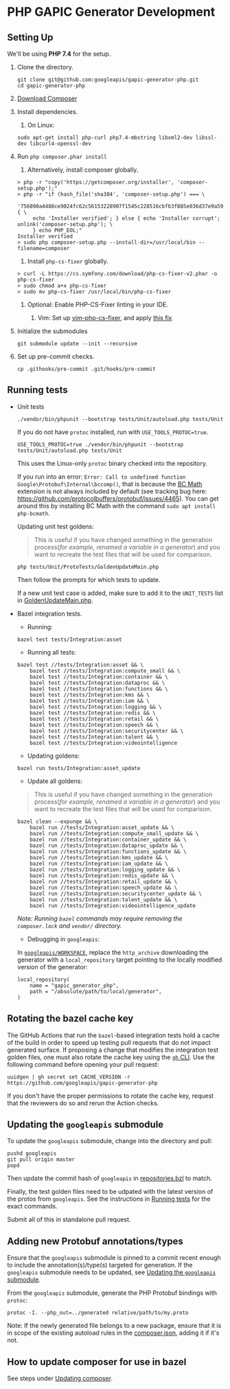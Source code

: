 # PHP GAPIC Generator Development

## Setting Up

We'll be using **PHP 7.4** for the setup.

1.  Clone the directory.

    ```
    git clone git@github.com:googleapis/gapic-generator-php.git
    cd gapic-generator-php
    ```

2.  [Download Composer](https://getcomposer.org/download/)

3.  Install dependencies.

    1.  On Linux:

    ```
    sudo apt-get install php-curl php7.4-mbstring libxml2-dev libssl-dev libcurl4-openssl-dev
    ```

4.  Run `php composer.phar install`

    1.  Alternatively, install composer globally.

    ```
    > php -r "copy('https://getcomposer.org/installer', 'composer-setup.php');"
    > php -r "if (hash_file('sha384', 'composer-setup.php') === \
         '756890a4488ce9024fc62c56153228907f1545c228516cbf63f885e036d37e9a59d27d63f46af1d4d07ee0f76181c7d3') { \
         echo 'Installer verified'; } else { echo 'Installer corrupt'; unlink('composer-setup.php'); \
         } echo PHP_EOL;"
    Installer verified
    > sudo php composer-setup.php --install-dir=/usr/local/bin --filename=composer
    ```

    1.  Install `php-cs-fixer` globally.

    ```
    > curl -L https://cs.symfony.com/download/php-cs-fixer-v2.phar -o php-cs-fixer
    > sudo chmod a+x php-cs-fixer
    > sudo mv php-cs-fixer /usr/local/bin/php-cs-fixer
    ```

    1.  Optional: Enable PHP-CS-Fixer linting in your IDE.

        1.  Vim: Set up
            [vim-php-cs-fixer](https://github.com/stephpy/vim-php-cs-fixer), and
            apply
            [this fix](https://github.com/stephpy/vim-php-cs-fixer/pull/47)

5.  Initialize the submodules

    ```
    git submodule update --init --recursive
    ```

6.  Set up pre-commit checks.

    ```
    cp .githooks/pre-commit .git/hooks/pre-commit
    ```

## Running tests

-   Unit tests

    ```
    ./vendor/bin/phpunit --bootstrap tests/Unit/autoload.php tests/Unit
    ```

    If you do not have `protoc` installed, run with `USE_TOOLS_PROTOC=true`.

    ```
    USE_TOOLS_PROTOC=true ./vendor/bin/phpunit --bootstrap tests/Unit/autoload.php tests/Unit
    ```

    This uses the Linux-only `protoc` binary checked into the repository.

    If you run into an error: `Error: Call to undefined function Google\Protobuf\Internal\bccomp()`, that is because the [BC Math](https://www.php.net/manual/en/book.bc.php) extension is not always included by default (see tracking bug here: https://github.com/protocolbuffers/protobuf/issues/4465). You can get around this by installing BC Math with the command `sudo apt install php-bcmath`.

    Updating unit test goldens:
    > This is useful if you have changed something in the generation process(_for example, renamed a variable in a generator_) and you want to recreate the test files that will be used for comparison.

    ```
    php tests/Unit/ProtoTests/GoldenUpdateMain.php
    ```

    Then follow the prompts for which tests to update.

    If a new unit test case is added, make sure to add it to the `UNIT_TESTS` list in [GoldenUpdateMain.php](tests/Unit/ProtoTests/GoldenUpdateMain.php).

-   Bazel integration tests.

    -   Running:

    ```
    bazel test tests/Integration:asset
    ```

    -   Running all tests:

    ```
    bazel test //tests/Integration:asset && \
        bazel test //tests/Integration:compute_small && \
        bazel test //tests/Integration:container && \
        bazel test //tests/Integration:dataproc && \
        bazel test //tests/Integration:functions && \
        bazel test //tests/Integration:kms && \
        bazel test //tests/Integration:iam && \
        bazel test //tests/Integration:logging && \
        bazel test //tests/Integration:redis && \
        bazel test //tests/Integration:retail && \
        bazel test //tests/Integration:speech && \
        bazel test //tests/Integration:securitycenter && \
        bazel test //tests/Integration:talent && \
        bazel test //tests/Integration:videointelligence
    ```

    -   Updating goldens:

    ```
    bazel run tests/Integration:asset_update
    ```

    -   Update all goldens:
    > This is useful if you have changed something in the generation process(_for example, renamed a variable in a generator_) and you want to recreate the test files that will be used for comparison.

    ```
    bazel clean --expunge && \
        bazel run //tests/Integration:asset_update && \
        bazel run //tests/Integration:compute_small_update && \
        bazel run //tests/Integration:container_update && \
        bazel run //tests/Integration:dataproc_update && \
        bazel run //tests/Integration:functions_update && \
        bazel run //tests/Integration:kms_update && \
        bazel run //tests/Integration:iam_update && \
        bazel run //tests/Integration:logging_update && \
        bazel run //tests/Integration:redis_update && \
        bazel run //tests/Integration:retail_update && \
        bazel run //tests/Integration:speech_update && \
        bazel run //tests/Integration:securitycenter_update && \
        bazel run //tests/Integration:talent_update && \
        bazel run //tests/Integration:videointelligence_update
    ```

    _Note: Running `bazel` commands may require removing the `composer.lock` and
    `vendor/` directory._

    -  Debugging in `googleapis`:

    In [`googleapis/WORKSPACE`](https://github.com/googleapis/googleapis/blob/86fa44cc5ee2136e87c312f153113d4dd8e9c4de/WORKSPACE#L397-L401),
    replace the `http_archive` downloading the generator with a
    `local_repository` target pointing to the locally modified version of the
    generator:

    ```
    local_repository(
        name = "gapic_generator_php",
        path = "/absolute/path/to/local/generator",
    )
    ```

## Rotating the bazel cache key

The GitHub Actions that run the `bazel`-based integration tests hold a cache of
the build in order to speed up testing pull requests that do not impact
generated surface. If proposing a change that modifies the integration test
golden files, one must also rotate the cache key using the
[`gh` CLI](https://cli.github.com/). Use the following command before opening
your pull request:

```
uuidgen | gh secret set CACHE_VERSION -r https://github.com/googleapis/gapic-generator-php
```

If you don't have the proper permissions to rotate the cache key, request that
the reviewers do so and rerun the Action checks.

## Updating the `googleapis` submodule

To update the `googleapis` submodule, change into the directory and pull:

```
pushd googleapis
git pull origin master
popd
```

Then update the commit hash of `googleapis` in [repositories.bzl](./repositories.bzl)
to match.

Finally, the test golden files need to be udpated with the latest
version of the protos from `googleapis`. See the instructions in [Running tests](#running-tests)
for the exact commands.

Submit all of this in standalone pull request.

## Adding new Protobuf annotations/types

Ensure that the `googleapis` submodule is pinned to a commit recent enough to
include the annotation(s)/type(s) targeted for generation. If the `googleapis`
submodule needs to be updated, see [Updating the `googleapis` submodule](#updating-the-googleapis-submodule).

From the `googleapis` submodule, generate the PHP Protobuf bindings with
`protoc`:

    protoc -I. --php_out=../generated relative/path/to/my.proto

Note: If the newly generated file belongs to a new package, ensure that it is
in scope of the existing autoload rules in the [composer.json](./composer.json),
adding it if it's not.

## How to update composer for use in bazel

See steps under [Updating composer](rules_php_gapic/resources/readme.md).